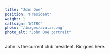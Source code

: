 ```yaml
---
title: "John Doe"
position: "President"
weight: 1
callsign: "W4TRC"
photo: "/images/avatar.png"
photo_alt: "John Doe portrait"
---
```


John is the current club president. Bio goes here.
